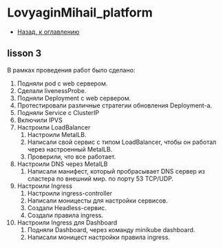 # LovyaginMihail_platform

- [Назад, к оглавлению](../README.md)

## lisson 3
В рамках проведения работ было сделано: 
1. Подняли pod с web сервером. 
2. Сделали livenessProbe. 
3. Подняли Deployment c web сервером. 
4. Протестировали различные стратегии обновления Deployment-а. 
5. Подняли Service c ClusterIP
6. Включили IPVS
7. Настроили LoadBalancer
    1. Настроили MetalLB. 
    2. Написали свой сервис с типом LoadBalancer, чтобы он работал через настроенный MetalLB. 
    3. Проверили, что все работает. 
8. Настроили DNS через MetalLB
    1. Написали манифест, который пробрасывает DNS сервер из сластера по внешний мир. по порту 53 TCP/UDP.
9. Настроили  Ingress
    1. Настроили ingress-controller
    2. Написали моницесты для настройки сервисов. 
    3. Создали Headless-сервис.
    4. Создали правила ingress. 
10. Настроили Ingress для Dashboard
    1. Подняли Dashboard, через команду minikube dashboard.
    2. Написали моницест настройки правила ingress. 




